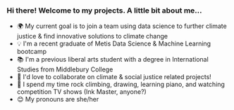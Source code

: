 ### Hi there! Welcome to my projects. A little bit about me...

- :earth_africa: My current goal is to join a team using data science to further climate justice & find innovative solutions to climate change
- :bulb: I'm a recent graduate of Metis Data Science & Machine Learning bootcamp
- :books: I'm a previous liberal arts student with a degree in International Studies from Middlebury College
- :tada: I'd love to collaborate on climate & social justice related projects! 
- :sunrise_over_mountains: I spend my time rock climbing, drawing, learning piano, and watching competition TV shows (Ink Master, anyone?)
- :blush: My pronouns are she/her

<!--
**ninaksweeney/ninaksweeney** is a ✨ _special_ ✨ repository because its `README.md` (this file) appears on your GitHub profile.

Here are some ideas to get you started:

- 🔭 I’m currently working on ...
- 🌱 I’m currently learning ...
- 👯 I’m looking to collaborate on ...
- 🤔 I’m looking for help with ...
- 💬 Ask me about ...
- 📫 How to reach me: ...
- 😄 Pronouns: ...
- ⚡ Fun fact: ...
-->
